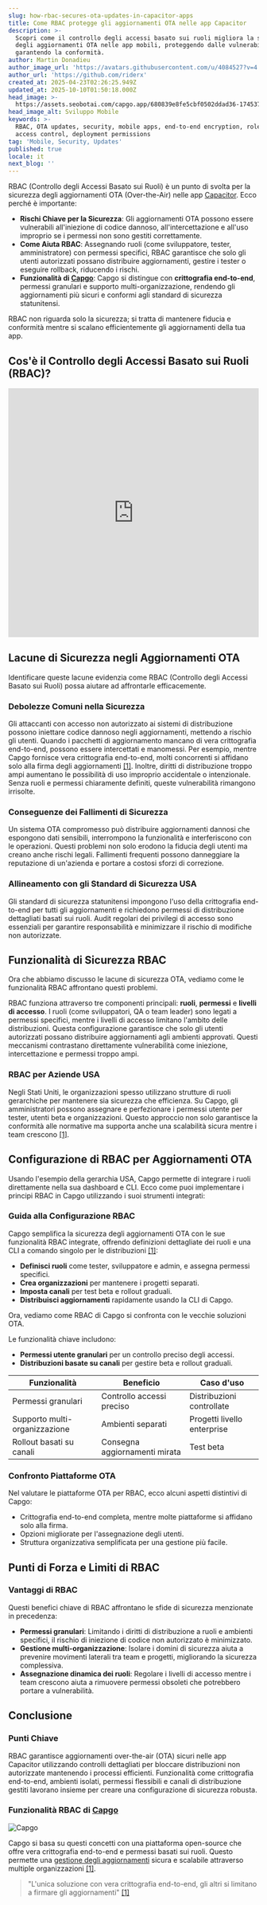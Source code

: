 ```yaml
---
slug: how-rbac-secures-ota-updates-in-capacitor-apps
title: Come RBAC protegge gli aggiornamenti OTA nelle app Capacitor
description: >-
  Scopri come il controllo degli accessi basato sui ruoli migliora la sicurezza
  degli aggiornamenti OTA nelle app mobili, proteggendo dalle vulnerabilità e
  garantendo la conformità.
author: Martin Donadieu
author_image_url: 'https://avatars.githubusercontent.com/u/4084527?v=4'
author_url: 'https://github.com/riderx'
created_at: 2025-04-23T02:26:25.949Z
updated_at: 2025-10-10T01:50:18.000Z
head_image: >-
  https://assets.seobotai.com/capgo.app/680839e8fe5cbf0502ddad36-1745375221230.jpg
head_image_alt: Sviluppo Mobile
keywords: >-
  RBAC, OTA updates, security, mobile apps, end-to-end encryption, role-based
  access control, deployment permissions
tag: 'Mobile, Security, Updates'
published: true
locale: it
next_blog: ''
---
```

RBAC (Controllo degli Accessi Basato sui Ruoli) è un punto di svolta per la sicurezza degli aggiornamenti OTA (Over-the-Air) nelle app [Capacitor](https://capacitorjs.com/). Ecco perché è importante:

-   **Rischi Chiave per la Sicurezza**: Gli aggiornamenti OTA possono essere vulnerabili all'iniezione di codice dannoso, all'intercettazione e all'uso improprio se i permessi non sono gestiti correttamente.
-   **Come Aiuta RBAC**: Assegnando ruoli (come sviluppatore, tester, amministratore) con permessi specifici, RBAC garantisce che solo gli utenti autorizzati possano distribuire aggiornamenti, gestire i tester o eseguire rollback, riducendo i rischi.
-   **Funzionalità di [Capgo](https://capgo.app/)**: Capgo si distingue con **crittografia end-to-end**, permessi granulari e supporto multi-organizzazione, rendendo gli aggiornamenti più sicuri e conformi agli standard di sicurezza statunitensi.

RBAC non riguarda solo la sicurezza; si tratta di mantenere fiducia e conformità mentre si scalano efficientemente gli aggiornamenti della tua app.

## Cos'è il Controllo degli Accessi Basato sui Ruoli (RBAC)?

<iframe src="https://www.youtube.com/embed/-aPHg0uRYUI" aria-label="YouTube video player" frameborder="0" allow="accelerometer; autoplay; clipboard-write; encrypted-media; gyroscope; picture-in-picture; web-share" referrerpolicy="strict-origin-when-cross-origin" style="width: 100%; height: 500px;" allowfullscreen></iframe>

## Lacune di Sicurezza negli Aggiornamenti OTA

Identificare queste lacune evidenzia come RBAC (Controllo degli Accessi Basato sui Ruoli) possa aiutare ad affrontarle efficacemente.

### Debolezze Comuni nella Sicurezza

Gli attaccanti con accesso non autorizzato ai sistemi di distribuzione possono iniettare codice dannoso negli aggiornamenti, mettendo a rischio gli utenti. Quando i pacchetti di aggiornamento mancano di vera crittografia end-to-end, possono essere intercettati e manomessi. Per esempio, mentre Capgo fornisce vera crittografia end-to-end, molti concorrenti si affidano solo alla firma degli aggiornamenti [\[1\]](https://capgo.app/). Inoltre, diritti di distribuzione troppo ampi aumentano le possibilità di uso improprio accidentale o intenzionale. Senza ruoli e permessi chiaramente definiti, queste vulnerabilità rimangono irrisolte.

### Conseguenze dei Fallimenti di Sicurezza

Un sistema OTA compromesso può distribuire aggiornamenti dannosi che espongono dati sensibili, interrompono la funzionalità e interferiscono con le operazioni. Questi problemi non solo erodono la fiducia degli utenti ma creano anche rischi legali. Fallimenti frequenti possono danneggiare la reputazione di un'azienda e portare a costosi sforzi di correzione.

### Allineamento con gli Standard di Sicurezza USA

Gli standard di sicurezza statunitensi impongono l'uso della crittografia end-to-end per tutti gli aggiornamenti e richiedono permessi di distribuzione dettagliati basati sui ruoli. Audit regolari dei privilegi di accesso sono essenziali per garantire responsabilità e minimizzare il rischio di modifiche non autorizzate.

## Funzionalità di Sicurezza RBAC

Ora che abbiamo discusso le lacune di sicurezza OTA, vediamo come le funzionalità RBAC affrontano questi problemi.

RBAC funziona attraverso tre componenti principali: **ruoli**, **permessi** e **livelli di accesso**. I ruoli (come sviluppatori, QA o team leader) sono legati a permessi specifici, mentre i livelli di accesso limitano l'ambito delle distribuzioni. Questa configurazione garantisce che solo gli utenti autorizzati possano distribuire aggiornamenti agli ambienti approvati. Questi meccanismi contrastano direttamente vulnerabilità come iniezione, intercettazione e permessi troppo ampi.

### RBAC per Aziende USA

Negli Stati Uniti, le organizzazioni spesso utilizzano strutture di ruoli gerarchiche per mantenere sia sicurezza che efficienza. Su Capgo, gli amministratori possono assegnare e perfezionare i permessi utente per tester, utenti beta e organizzazioni. Questo approccio non solo garantisce la conformità alle normative ma supporta anche una scalabilità sicura mentre i team crescono [\[1\]](https://capgo.app/).

## Configurazione di RBAC per Aggiornamenti OTA

Usando l'esempio della gerarchia USA, Capgo permette di integrare i ruoli direttamente nella sua dashboard e CLI. Ecco come puoi implementare i principi RBAC in Capgo utilizzando i suoi strumenti integrati:

### Guida alla Configurazione RBAC

Capgo semplifica la sicurezza degli aggiornamenti OTA con le sue funzionalità RBAC integrate, offrendo definizioni dettagliate dei ruoli e una CLI a comando singolo per le distribuzioni [\[1\]](https://capgo.app/):

-   **Definisci ruoli** come tester, sviluppatore e admin, e assegna permessi specifici.
-   **Crea organizzazioni** per mantenere i progetti separati.
-   **Imposta canali** per test beta e rollout graduali.
-   **Distribuisci aggiornamenti** rapidamente usando la CLI di Capgo.

Ora, vediamo come RBAC di Capgo si confronta con le vecchie soluzioni OTA.

Le funzionalità chiave includono:

-   **Permessi utente granulari** per un controllo preciso degli accessi.
-   **Distribuzioni basate su canali** per gestire beta e rollout graduali.

| Funzionalità | Beneficio | Caso d'uso |
| --- | --- | --- |
| Permessi granulari | Controllo accessi preciso | Distribuzioni controllate |
| Supporto multi-organizzazione | Ambienti separati | Progetti livello enterprise |
| Rollout basati su canali | Consegna aggiornamenti mirata | Test beta |

### Confronto Piattaforme OTA

Nel valutare le piattaforme OTA per RBAC, ecco alcuni aspetti distintivi di Capgo:

-   Crittografia end-to-end completa, mentre molte piattaforme si affidano solo alla firma.
-   Opzioni migliorate per l'assegnazione degli utenti.
-   Struttura organizzativa semplificata per una gestione più facile.

## Punti di Forza e Limiti di RBAC

### Vantaggi di RBAC

Questi benefici chiave di RBAC affrontano le sfide di sicurezza menzionate in precedenza:

-   **Permessi granulari**: Limitando i diritti di distribuzione a ruoli e ambienti specifici, il rischio di iniezione di codice non autorizzato è minimizzato.
-   **Gestione multi-organizzazione**: Isolare i domini di sicurezza aiuta a prevenire movimenti laterali tra team e progetti, migliorando la sicurezza complessiva.
-   **Assegnazione dinamica dei ruoli**: Regolare i livelli di accesso mentre i team crescono aiuta a rimuovere permessi obsoleti che potrebbero portare a vulnerabilità.

## Conclusione

### Punti Chiave

RBAC garantisce aggiornamenti over-the-air (OTA) sicuri nelle app Capacitor utilizzando controlli dettagliati per bloccare distribuzioni non autorizzate mantenendo i processi efficienti. Funzionalità come crittografia end-to-end, ambienti isolati, permessi flessibili e canali di distribuzione gestiti lavorano insieme per creare una configurazione di sicurezza robusta.

### Funzionalità RBAC di [Capgo](https://capgo.app/)

![Capgo](https://assets.seobotai.com/capgo.app/680839e8fe5cbf0502ddad36/95506b8280be0626e7b237b754ba8f1b.jpg)

Capgo si basa su questi concetti con una piattaforma open-source che offre vera crittografia end-to-end e permessi basati sui ruoli. Questo permette una [gestione degli aggiornamenti](https://capgo.app/docs/plugin/cloud-mode/manual-update/) sicura e scalabile attraverso multiple organizzazioni [\[1\]](https://capgo.app/).

> "L'unica soluzione con vera crittografia end-to-end, gli altri si limitano a firmare gli aggiornamenti" [\[1\]](https://capgo.app/)
